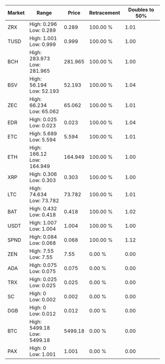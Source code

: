 | Market | Range | Price| Retracement | Doubles to 50% |
| --- | --- | --- | --- | --- |
| ZRX | High: 0.296<br />Low: 0.289 | 0.289 | 100.00 % | 1.01 |
| TUSD | High: 1.001<br />Low: 0.999 | 0.999 | 100.00 % | 1.00 |
| BCH | High: 283.973<br />Low: 281.965 | 281.965 | 100.00 % | 1.00 |
| BSV | High: 56.194<br />Low: 52.193 | 52.193 | 100.00 % | 1.04 |
| ZEC | High: 66.234<br />Low: 65.062 | 65.062 | 100.00 % | 1.01 |
| EDR | High: 0.025<br />Low: 0.023 | 0.023 | 100.00 % | 1.04 |
| ETC | High: 5.689<br />Low: 5.594 | 5.594 | 100.00 % | 1.01 |
| ETH | High: 166.12<br />Low: 164.949 | 164.949 | 100.00 % | 1.00 |
| XRP | High: 0.306<br />Low: 0.303 | 0.303 | 100.00 % | 1.00 |
| LTC | High: 74.634<br />Low: 73.782 | 73.782 | 100.00 % | 1.01 |
| BAT | High: 0.432<br />Low: 0.418 | 0.418 | 100.00 % | 1.02 |
| USDT | High: 1.007<br />Low: 1.004 | 1.004 | 100.00 % | 1.00 |
| SPND | High: 0.084<br />Low: 0.068 | 0.068 | 100.00 % | 1.12 |
| ZEN | High: 7.55<br />Low: 7.55 | 7.55 | 0.00 % | 0.00 |
| ADA | High: 0.075<br />Low: 0.075 | 0.075 | 0.00 % | 0.00 |
| TRX | High: 0.025<br />Low: 0.025 | 0.025 | 0.00 % | 0.00 |
| SC | High: 0<br />Low: 0.002 | 0.002 | 0.00 % | 0.00 |
| DGB | High: 0<br />Low: 0.012 | 0.012 | 0.00 % | 0.00 |
| BTC | High: 5499.18<br />Low: 5499.18 | 5499.18 | 0.00 % | 0.00 |
| PAX | High: 0<br />Low: 1.001 | 1.001 | 0.00 % | 0.00 |
